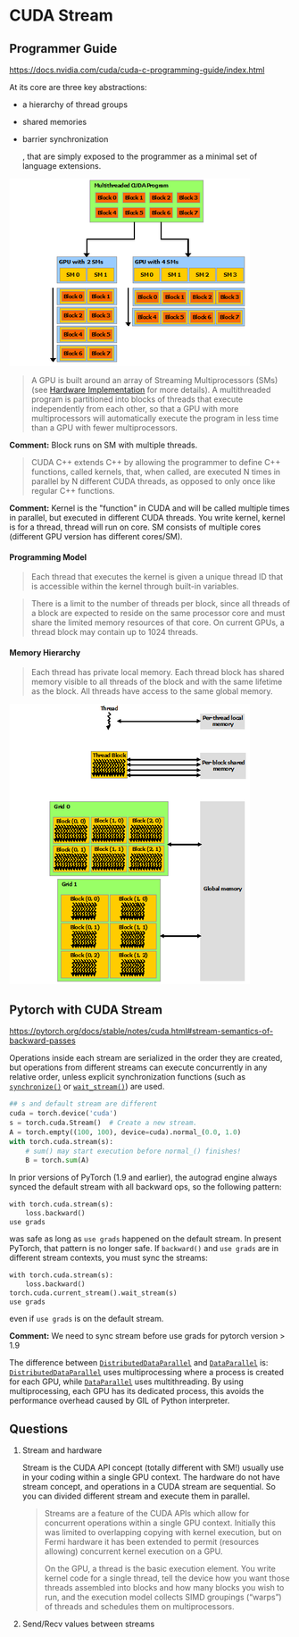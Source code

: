 # CUDA Stream

## Programmer Guide

https://docs.nvidia.com/cuda/cuda-c-programming-guide/index.html

At its core are three key abstractions:

- a hierarchy of thread groups

- shared memories

-  barrier synchronization

   , that are simply exposed to the programmer as a minimal set of language extensions.

![Automatic Scalability.](../images/automatic-scalability.png)



>  A GPU is built around an array of Streaming Multiprocessors (SMs) (see [Hardware Implementation](https://docs.nvidia.com/cuda/cuda-c-programming-guide/index.html#hardware-implementation) for more details). A multithreaded program is partitioned into blocks of threads that execute independently from each other, so that a GPU with more multiprocessors will automatically execute the program in less time than a GPU with fewer multiprocessors.

**Comment:** Block runs on SM with multiple threads. 

> CUDA C++ extends C++ by allowing the programmer to define C++ functions, called kernels, that, when called, are executed N times in parallel by N different CUDA threads, as opposed to only once like regular C++ functions.

**Comment:** Kernel is the "function" in CUDA and will be called multiple times in parallel, but executed in different CUDA threads. You write kernel, kernel is for a thread, thread will run on core. SM consists of multiple cores (different GPU version has different cores/SM).

#### Programming Model

> Each thread that executes the kernel is given a unique thread ID that is accessible within the kernel through built-in variables.



> There is a limit to the number of threads per block, since all threads of a block are expected to reside on the same processor core and must share the limited memory resources of that core. On current GPUs, a thread block may contain up to 1024 threads.

#### Memory Hierarchy

> Each thread has private local memory. Each thread block has shared memory visible to all threads of the block and with the same lifetime as the block. All threads have access to the same global memory.

![Memory Hierarchy.](../images/memory-hierarchy.png)



## Pytorch with CUDA Stream

https://pytorch.org/docs/stable/notes/cuda.html#stream-semantics-of-backward-passes

Operations inside each stream are serialized in the order they are created, but operations from different streams can execute concurrently in any relative order, unless explicit synchronization functions (such as [`synchronize()`](https://pytorch.org/docs/stable/generated/torch.cuda.synchronize.html#torch.cuda.synchronize) or [`wait_stream()`](https://pytorch.org/docs/stable/generated/torch.cuda.Stream.html#torch.cuda.Stream.wait_stream)) are used. 

```py
## s and default stream are different
cuda = torch.device('cuda')
s = torch.cuda.Stream()  # Create a new stream.
A = torch.empty((100, 100), device=cuda).normal_(0.0, 1.0)
with torch.cuda.stream(s):
    # sum() may start execution before normal_() finishes!
    B = torch.sum(A)
```



In prior versions of PyTorch (1.9 and earlier), the autograd engine always synced the default stream with all backward ops, so the following pattern:

```
with torch.cuda.stream(s):
    loss.backward()
use grads
```



was safe as long as `use grads` happened on the default stream. In present PyTorch, that pattern is no longer safe. If `backward()` and `use grads` are in different stream contexts, you must sync the streams:

```
with torch.cuda.stream(s):
    loss.backward()
torch.cuda.current_stream().wait_stream(s)
use grads
```

even if `use grads` is on the default stream.

**Comment:** We need to sync stream before use grads for pytorch  version > 1.9



The difference between [`DistributedDataParallel`](https://pytorch.org/docs/stable/generated/torch.nn.parallel.DistributedDataParallel.html#torch.nn.parallel.DistributedDataParallel) and [`DataParallel`](https://pytorch.org/docs/stable/generated/torch.nn.DataParallel.html#torch.nn.DataParallel) is: [`DistributedDataParallel`](https://pytorch.org/docs/stable/generated/torch.nn.parallel.DistributedDataParallel.html#torch.nn.parallel.DistributedDataParallel) uses multiprocessing where a process is created for each GPU, while [`DataParallel`](https://pytorch.org/docs/stable/generated/torch.nn.DataParallel.html#torch.nn.DataParallel) uses multithreading. By using multiprocessing, each GPU has its dedicated process, this avoids the performance overhead caused by GIL of Python interpreter.



## Questions

1. Stream and hardware

   Stream is the CUDA API concept (totally different with SM!) usually use in your coding  within a single GPU context. The hardware do not have stream concept, and operations in a CUDA stream are sequential. So you can divided different stream and execute them in parallel.

   > Streams are a feature of the CUDA APIs which allow for concurrent operations within a single GPU context. Initially this was limited to overlapping copying with kernel execution, but on Fermi hardware it has been extended to permit (resources allowing) concurrent kernel execution on a GPU.
   >
   > On the GPU, a thread is the basic execution element. You write kernel code for a single thread, tell the device how you want those threads assembled into blocks and how many blocks you wish to run, and the execution model collects SIMD groupings (“warps”) of threads and schedules them on multiprocessors.

2. Send/Recv values between streams